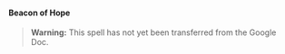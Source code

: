 #### Beacon of Hope
<!-- markdownlint-disable-next-line no-emphasis-as-heading -->

> **Warning:**
> This spell has not yet been transferred from the Google Doc.
